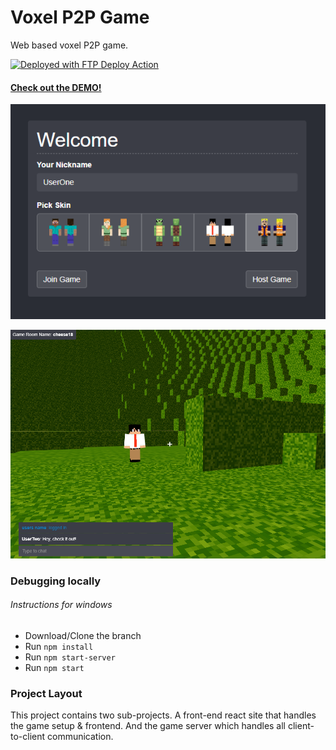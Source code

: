 # Voxel P2P Game

Web based voxel P2P game.

[<img alt="Deployed with FTP Deploy Action" src="https://img.shields.io/badge/Deployed With-FTP DEPLOY ACTION-%3CCOLOR%3E?style=for-the-badge&color=0077b6">](https://github.com/SamKirkland/FTP-Deploy-Action)

#### [Check out the DEMO!](http://voxel.samkirkland.com)

![GameMenu](preview/GameMenu.png)

![GamePlay](preview/GamePlay.png)


### Debugging locally
###### Instructions for windows
- Download/Clone the branch
- Run `npm install`
- Run `npm start-server`
- Run `npm start`


### Project Layout
This project contains two sub-projects. A front-end react site that handles the game setup & frontend. And the game server which handles all client-to-client communication.
